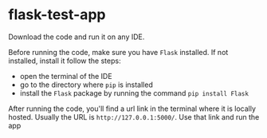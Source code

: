 # flask-test-app

Download the code and run it on any IDE.

Before running the code, make sure you have `Flask` installed.
If not installed, install it follow the steps:
- open the terminal of the IDE
- go to the directory where `pip` is installed
- install the `Flask` package by running the command `pip install Flask`

After running the code, you'll find a url link in the terminal where it
is locally hosted. Usually the URL is `http://127.0.0.1:5000/`. Use that
link and run the app

